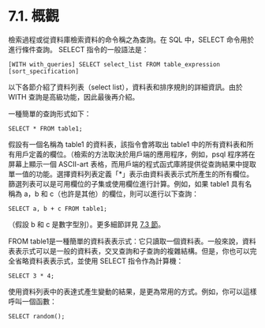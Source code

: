 # 7.1. 概觀

檢索過程或從資料庫檢索資料的命令稱之為查詢。在 SQL 中，SELECT 命令用於進行條件查詢。 SELECT 指令的一般語法是：

```text
[WITH with_queries] SELECT select_list FROM table_expression [sort_specification]
```

以下各節介紹了資料列表（select list），資料表和排序規則的詳細資訊。由於 WITH 查詢是高級功能，因此最後再介紹。

一種簡單的查詢形式如下：

```text
SELECT * FROM table1;
```

假設有一個名稱為 table1 的資料表，該指令會將取出 table1 中的所有資料表和所有用戶定義的欄位。（檢索的方法取決於用戶端的應用程序，例如，psql 程序將在屏幕上顯示一個 ASCII-art 表格，而用戶端的程式函式庫將提供從查詢結果中提取單一值的功能。選擇資料列表定義「\*」表示由資料表表示式所產生的所有欄位。篩選列表可以是可用欄位的子集或使用欄位進行計算。例如，如果 table1 具有名稱為 a，b 和 c（也許是其他）的欄位，則可以進行以下查詢：

```text
SELECT a, b + c FROM table1;
```

（假設 b 和 c 是數字型別）。更多細節詳見 [7.3 節](https://github.com/pgsql-tw/documents/tree/a096b206440e1ac8cdee57e1ae7a74730f0ee146/ii-the-sql-language/queries/73-select-lists.md)。

FROM table1是一種簡單的資料表表示式：它只讀取一個資料表。一般來說，資料表表示式可以是一般的資料表，交叉查詢和子查詢的複雜結構。但是，你也可以完全省略資料表表示式，並使用 SELECT 指令作為計算機：

```text
SELECT 3 * 4;
```

使用資料列表中的表達式產生變動的結果，是更為常用的方式。例如，你可以這樣呼叫一個函數：

```text
SELECT random();
```


